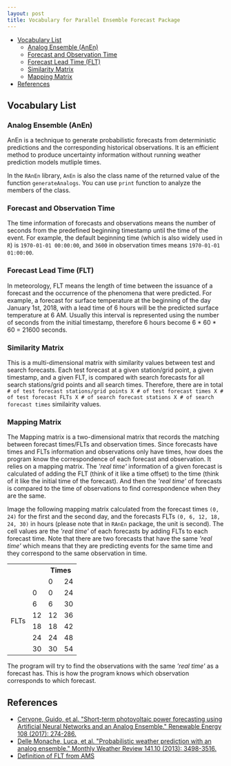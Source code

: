 ```yaml
---
layout: post
title: Vocabulary for Parallel Ensemble Forecast Package
---
```


<!-- vim-markdown-toc GitLab -->

* [Vocabulary List](#vocabulary-list)
    * [Analog Ensemble (AnEn)](#analog-ensemble-anen)
    * [Forecast and Observation Time](#forecast-and-observation-time)
    * [Forecast Lead Time (FLT)](#forecast-lead-time-flt)
    * [Similarity Matrix](#similarity-matrix)
    * [Mapping Matrix](#mapping-matrix)
* [References](#references)

<!-- vim-markdown-toc -->

## Vocabulary List

### Analog Ensemble (AnEn)

AnEn is a technique to generate probabilistic forecasts from deterministic predictions and the corresponding historical observations. It is an efficient method to produce uncertainty information without running weather prediction models mutliple times.

In the `RAnEn` library, `AnEn` is also the class name of the returned value of the function `generateAnalogs`. You can use `print` function to analyze the members of the class.

### Forecast and Observation Time

The time information of forecasts and observations means the number of seconds from the predefined beginning timestamp until the time of the event. For example, the default beginning time (which is also widely used in `R`) is `1970-01-01 00:00:00`, and `3600` in observation times means `1970-01-01 01:00:00`.

### Forecast Lead Time (FLT)

In meteorology, FLT means the length of time between the issuance of a forecast and the occurrence of the phenomena that were predicted. For example, a forecast for surface temperature at the beginning of the day January 1st, 2018, with a lead time of 6 hours will be the predicted surface temperature at 6 AM. Usually this interval is represented using the number of seconds from the initial timestamp, therefore 6 hours become 6 * 60 * 60 = 21600 seconds.

### Similarity Matrix

This is a multi-dimensional matrix with similarity values between test and search forecasts. Each test forecast at a given station/grid point, a given timestamp, and a given FLT, is compared with search forecasts for all search stations/grid points and all search times. Therefore, there are in total `# of test forecast stations/grid points X # of test forecast times X # of test forecast FLTs X # of search forecast stations X # of search forecast times` similairity values.

### Mapping Matrix

The Mapping matrix is a two-dimensional matrix that records the matching between forecast times/FLTs and observation times. Since forecasts have times and FLTs information and observations only have times, how does the program know the correspondence of each forecast and observation. It relies on a mapping matrix. The _'real time'_ information of a given forecast is calculated of adding the FLT (think of it like a time offset) to the time (think of it like the initial time of the forecast). And then the _'real time'_ of forecasts is compared to the time of observations to find correspondence when they are the same.

Image the following mapping matrix calculated from the forecast times `(0, 24)` for the first and the second day, and the forecasts FLTs `(0, 6, 12, 18, 24, 30)` in hours (please note that in `RAnEn` package, the unit is second). The cell values are the _'real time'_ of each forecasts by adding FLTs to each forecast time. Note that there are two forecasts that have the same _'real time'_ which means that they are predicting events for the same time and they correspond to the same observation in time.

<table class="tg">
  <tr>
    <th class="tg-uys7"></th>
    <th class="tg-uys7"></th>
    <th class="tg-uys7" colspan="2">Times</th>
  </tr>
  <tr>
    <td class="tg-uys7"></td>
    <td class="tg-uys7"></td>
    <td class="tg-uys7">0</td>
    <td class="tg-uys7">24</td>
  </tr>
  <tr>
    <td class="tg-uys7" rowspan="6">FLTs</td>
    <td class="tg-uys7">0</td>
    <td class="tg-uys7">0</td>
    <td class="tg-5v4m">24</td>
  </tr>
  <tr>
    <td class="tg-uys7">6</td>
    <td class="tg-uys7">6</td>
    <td class="tg-9uel">30</td>
  </tr>
  <tr>
    <td class="tg-c3ow">12</td>
    <td class="tg-c3ow">12</td>
    <td class="tg-c3ow">36</td>
  </tr>
  <tr>
    <td class="tg-c3ow">18</td>
    <td class="tg-c3ow">18</td>
    <td class="tg-c3ow">42</td>
  </tr>
  <tr>
    <td class="tg-c3ow">24</td>
    <td class="tg-gaoc">24</td>
    <td class="tg-c3ow">48</td>
  </tr>
  <tr>
    <td class="tg-c3ow">30</td>
    <td class="tg-gaoc">30</td>
    <td class="tg-c3ow">54</td>
  </tr>
</table>


The program will try to find the observations with the same _'real time'_ as a forecast has. This is how the program knows which observation corresponds to which forecast.

## References

- [Cervone, Guido, et al. "Short-term photovoltaic power forecasting using Artificial Neural Networks and an Analog Ensemble." Renewable Energy 108 (2017): 274-286.](https://www.sciencedirect.com/science/article/pii/S0960148117301386)
- [Delle Monache, Luca, et al. "Probabilistic weather prediction with an analog ensemble." Monthly Weather Review 141.10 (2013): 3498-3516.](https://journals.ametsoc.org/doi/abs/10.1175/MWR-D-12-00281.1)
- [Definition of FLT from AMS](http://glossary.ametsoc.org/wiki/Forecast_lead_time)

